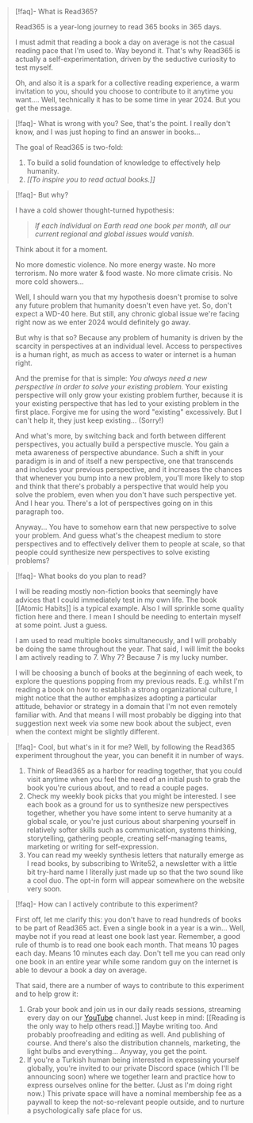 
> [!faq]- What is Read365?
> 
> Read365 is a year-long journey to read 365 books in 365 days.
> 
> I must admit that reading a book a day on average is not the casual reading pace that I'm used to. Way beyond it. That's why Read365 is actually a self-experimentation, driven by the seductive curiosity to test myself.
> 
> Oh, and also it is a spark for a collective reading experience, a warm invitation to you, should you choose to contribute to it anytime you want.... Well, technically it has to be some time in year 2024. But you get the message.

> [!faq]- What is wrong with you?
> See, that's the point. I really don't know, and I was just hoping to find an answer in books...
> 
> The goal of Read365 is two-fold:
> 1. To build a solid foundation of knowledge to effectively help humanity.
> 2. *[[To inspire you to read actual books.]]*

> [!faq]- But why?
> 
> I have a cold shower thought-turned hypothesis: 
> 
> > *If each individual on Earth read one book per month, all our current regional and global issues would vanish.*
> 
> Think about it for a moment.
> 
> No more domestic violence. No more energy waste. No more terrorism. No more water & food waste. No more climate crisis. No more cold showers...
> 
> Well, I should warn you that my hypothesis doesn't promise to solve any future problem that humanity doesn't even have yet. So, don't expect a WD-40 here. But still, any chronic global issue we're facing right now as we enter 2024 would definitely go away.
> 
> But why is that so? Because any problem of humanity is driven by the scarcity in perspectives at an individual level. Access to perspectives is a human right, as much as access to water or internet is a human right.
> 
> And the premise for that is simple: *You always need a new perspective in order to solve your existing problem.* Your existing perspective will only grow your existing problem further, because it is your existing perspective that has led to your existing problem in the first place. Forgive me for using the word "existing" excessively. But I can't help it, they just keep existing... (Sorry!)
> 
> And what's more, by switching back and forth between different perspectives, you actually build a perspective muscle. You gain a meta awareness of perspective abundance. Such a shift in your paradigm is in and of itself a new perspective, one that transcends and includes your previous perspective, and it increases the chances that whenever you bump into a new problem, you'll more likely to stop and think that there's probably a perspective that would help you solve the problem, even when you don't have such perspective yet. And I hear you. There's a lot of perspectives going on in this paragraph too.
> 
> Anyway... You have to somehow earn that new perspective to solve your problem. And guess what's the cheapest medium to store perspectives and to effectively deliver them to people at scale, so that people could synthesize new perspectives to solve existing problems? 

> [!faq]- What books do you plan to read?
> 
> I will be reading mostly non-fiction books that seemingly have advices that I could immediately test in my own life. The book [[Atomic Habits]] is a typical example. Also I will sprinkle some quality fiction here and there. I mean I should be needing to entertain myself at some point. Just a guess.
> 
> I am used to read multiple books simultaneously, and I will probably be doing the same throughout the year. That said, I will limit the books I am actively reading to 7. Why 7? Because 7 is my lucky number.
> 
> I will be choosing a bunch of books at the beginning of each week, to explore the questions popping from my previous reads. E.g. whilst I'm reading a book on how to establish a strong organizational culture, I might notice that the author emphasizes adopting a particular attitude, behavior or strategy in a domain that I'm not even remotely familiar with. And that means I will most probably be digging into that suggestion next week via some new book about the subject, even when the context might be slightly different.

> [!faq]- Cool, but what's in it for me?
> Well, by following the Read365 experiment throughout the year, you can benefit it in number of ways.
> 
> 1. Think of Read365 as a harbor for reading together, that you could visit anytime when you feel the need of an initial push to grab the book you're curious about, and to read a couple pages.
> 1. Check my weekly book picks that you might be interested. I see each book as a ground for us to synthesize new perspectives together, whether you have some intent to serve humanity at a global scale, or you're just curious about sharpening yourself in relatively softer skills such as communication, systems thinking, storytelling, gathering people, creating self-managing teams, marketing or writing for self-expression.
> 2. You can read my weekly synthesis letters that naturally emerge as I read books, by subscribing to Write52, a newsletter with a little bit try-hard name I literally just made up so that the two sound like a cool duo. The opt-in form will appear somewhere on the website very soon.

> [!faq]- How can I actively contribute to this experiment?
> 
> First off, let me clarify this: you don't have to read hundreds of books to be part of Read365 act. Even a single book in a year is a win... Well, maybe not if you read at least one book last year. Remember, a good rule of thumb is to read one book each month. That means 10 pages each day. Means 10 minutes each day. Don't tell me you can read only one book in an entire year while some random guy on the internet is able to devour a book a day on average.
> 
> That said, there are a number of ways to contribute to this experiment and to help grow it:
> 1. Grab your book and join us in our daily reads sessions, streaming every day on our [YouTube](https://youtube.com/@read365org) channel. Just keep in mind: [[Reading is the only way to help others read.]] Maybe writing too. And probably proofreading and editing as well. And publishing of course. And there's also the distribution channels, marketing, the light bulbs and everything... Anyway, you get the point.
> 2. If you're a Turkish human being interested in expressing yourself globally, you're invited to our private Discord space (which I'll be announcing soon) where we together learn and practice how to express ourselves online for the better. (Just as I'm doing right now.) This private space will have a nominal membership fee as a paywall to keep the not-so-relevant people outside, and to nurture a psychologically safe place for us.

